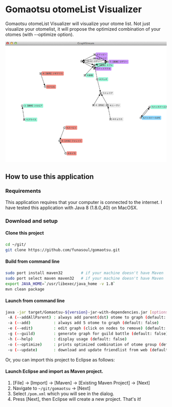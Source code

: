 # Gomaotsu otomeList Visualizer
Gomaotsu otomeList Visualizer will visualize your otome list.
Not just visualize your otomelist, it will propose the optimized combination of your otomes (with --optimize option).

![Otome network](./images/gomaotsu.png "Otome network")

## How to use this application
### Requirements
This application requires that your computer is connected to the internet.
I have tested this application with Java 8 (1.8.0_40) on MacOSX.

### Download and setup
#### Clone this project
```sh
cd ~/git/
git clone https://github.com/funasoul/gomaotsu.git
```

#### Build from command line
```sh
sudo port install maven32        # if your machine doesn't have Maven
sudo port select maven maven32   # if your machine doesn't have Maven
export JAVA_HOME=`/usr/libexec/java_home -v 1.8`
mvn clean package
```

#### Launch from command line
```sh
java -jar target/Gomaotsu-${version}-jar-with-dependencies.jar [options...]
 -A (--addAllParent) : always add parent(dst) otome to graph (default: false)
 -a (--add)          : always add 5 otome to graph (default: false)
 -e (--edit)         : edit graph (click on nodes to remove) (default: false)
 -g (--guild)        : generate graph for guild battle (default: false)
 -h (--help)         : display usage (default: false)
 -o (--optimize)     : prints optimized combination of otome group (default: false)
 -u (--update)       : download and update friendlist from web (default: false)
```

Or, you can import this project to Eclipse as follows:
#### Launch Eclipse and import as Maven project.
1. [File] -> [Import] -> [Maven] -> [Existing Maven Project] -> [Next]
2. Navigate to ```~/git/gomaotsu``` -> [Next]
3. Select ```/pom.xml``` which you will see in the dialog.
4. Press [Next], then Eclipse will create a new project.
That's it!
